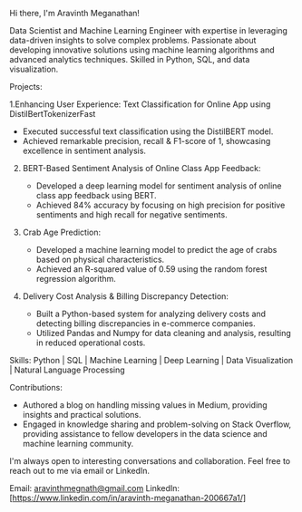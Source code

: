 Hi there, I'm Aravinth Meganathan!

Data Scientist and Machine Learning Engineer with expertise in leveraging data-driven insights to solve complex problems. Passionate about developing innovative solutions using machine learning algorithms and advanced analytics techniques. Skilled in Python, SQL, and data visualization.

Projects:

1.Enhancing User Experience: Text Classification for Online App using DistilBertTokenizerFast
   - Executed successful text classification using the DistilBERT model.
   - Achieved remarkable precision, recall & F1-score of 1, showcasing excellence in sentiment analysis.

2. BERT-Based Sentiment Analysis of Online Class App Feedback:
   - Developed a deep learning model for sentiment analysis of online class app feedback using BERT.
   - Achieved 84% accuracy by focusing on high precision for positive sentiments and high recall for negative sentiments.

3. Crab Age Prediction:
   - Developed a machine learning model to predict the age of crabs based on physical characteristics.
   - Achieved an R-squared value of 0.59 using the random forest regression algorithm.

4. Delivery Cost Analysis & Billing Discrepancy Detection:
   - Built a Python-based system for analyzing delivery costs and detecting billing discrepancies in e-commerce companies.
   - Utilized Pandas and Numpy for data cleaning and analysis, resulting in reduced operational costs.

Skills:
Python | SQL | Machine Learning | Deep Learning | Data Visualization | Natural Language Processing

Contributions:
- Authored a blog on handling missing values in Medium, providing insights and practical solutions.
- Engaged in knowledge sharing and problem-solving on Stack Overflow, providing assistance to fellow developers in the data science and machine learning community.

I'm always open to interesting conversations and collaboration. Feel free to reach out to me via email or LinkedIn.

Email: aravinthmegnath@gmail.com
LinkedIn: [https://www.linkedin.com/in/aravinth-meganathan-200667a1/]
